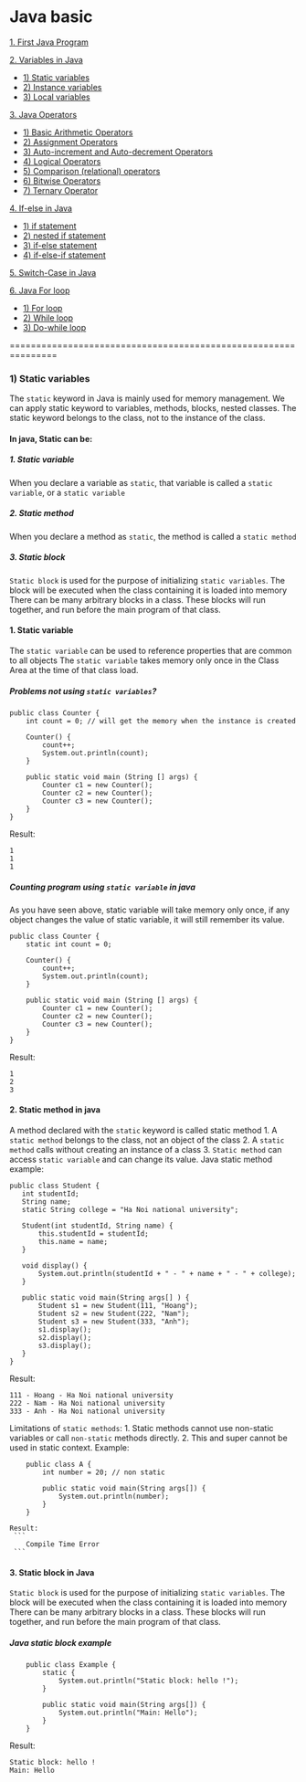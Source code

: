 # Java basic
[1. First Java Program](#firstJavaProgram)

[2. Variables in Java](#variablesInJava)
- [1) Static variables](#staticVariables)
- [2) Instance variables](#instanceVariables)
- [3) Local variables](#localVariables)

[3. Java Operators](#javaOperators)
- [1) Basic Arithmetic Operators](#basicArithemticOperators)
- [2) Assignment Operators](#asignmentOperators)
- [3) Auto-increment and Auto-decrement Operators](#autoIncrementAndAutoDecrementOperators)
- [4) Logical Operators](#logicalOperators)
- [5) Comparison (relational) operators](#comparison)
- [6) Bitwise Operators](#bitwiseOperators)
- [7) Ternary Operator](#ternaryOperator)

[4. If-else in Java](#ifElseInJava)
- [1) if statement](#ifStatement)
- [2) nested if statement](#nestedIfStatement)
- [3) if-else statement](#ifElseStatement)
- [4) if-else-if statement](#ifElseIfStatement)

[5. Switch-Case in Java](#switchCaseInJava)

[6. Java For loop](#javaForLoop)
- [1) For loop](#forLoop)
- [2) While loop](#whileLoop)
- [3) Do-while loop](#doWhileLoop)

===============================================================

<a name="staticVariables"></a>
### 1) Static variables
The `static` keyword in Java is mainly used for memory management. We can apply static keyword to variables, methods, blocks, nested classes. The static keyword belongs to the class, not to the instance of the class.
#### In java, Static can be:
##### 1. Static variable
When you declare a variable as `static`, that variable is called a `static variable`, or a `static variable`
##### 2. Static method
When you declare a method as `static`, the method is called a `static method`
##### 3. Static block
`Static block` is used for the purpose of initializing `static variables`. The block will be executed when the class containing it is loaded into memory
There can be many arbitrary blocks in a class. These blocks will run together, and run before the main program of that class.
#### 1. Static variable
The `static variable` can be used to reference properties that are common to all objects
The `static variable` takes memory only once in the Class Area at the time of that class load.

##### Problems not using `static variables`?
```
public class Counter {
    int count = 0; // will get the memory when the instance is created
    
    Counter() {
        count++;
        System.out.println(count);
    }
    
    public static void main (String [] args) {
        Counter c1 = new Counter();
        Counter c2 = new Counter();
        Counter c3 = new Counter();
    }
}
```
Result:
```
1
1
1
```
##### Counting program using `static variable` in java
As you have seen above, static variable will take memory only once, if any object changes the value of static variable, it will still remember its value.
```
public class Counter {
    static int count = 0;
    
    Counter() {
        count++;
        System.out.println(count);
    }
    
    public static void main (String [] args) {
        Counter c1 = new Counter();
        Counter c2 = new Counter();
        Counter c3 = new Counter();
    }
}
```
Result:
```
1
2
3
```

#### 2. Static method in java
A method declared with the `static` keyword is called static method
    1. A `static method` belongs to the class, not an object of the class
    2. A `static method` calls without creating an instance of a class
    3. `Static method` can access `static variable` and can change its value.
Java static method example:
 ```
 public class Student {
    int studentId;
    String name;
    static String college = "Ha Noi national university";
    
    Student(int studentId, String name) {
        this.studentId = studentId;
        this.name = name;
    }
    
    void display() {
        System.out.println(studentId + " - " + name + " - " + college);
    }
    
    public static void main(String args[] ) {
        Student s1 = new Student(111, "Hoang");
        Student s2 = new Student(222, "Nam");
        Student s3 = new Student(333, "Anh");
        s1.display();
        s2.display();
        s3.display();
    }
 }
 ```
Result: 
```
111 - Hoang - Ha Noi national university
222 - Nam - Ha Noi national university
333 - Anh - Ha Noi national university
```

Limitations of `static methods`:
    1. Static methods cannot use non-static variables or call `non-static` methods directly.
    2. This and super cannot be used in static context.
    Example:
   
        public class A {
            int number = 20; // non static
            
            public static void main(String args[]) {
                System.out.println(number);
            }
        }
   
    Result:
     ```
        Compile Time Error
     ```
 #### 3. Static block in Java
`Static block` is used for the purpose of initializing `static variables`. The block will be executed when the class containing it is loaded into memory
There can be many arbitrary blocks in a class. 
These blocks will run together, and run before the main program of that class.
##### Java static block example
```
    public class Example {
        static {
            System.out.println("Static block: hello !");
        }
        
        public static void main(String args[]) {
            System.out.println("Main: Hello");
        }
    }
```
Result:
```
Static block: hello !
Main: Hello

```
